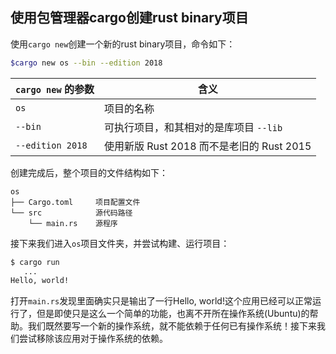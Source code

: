 ## 使用包管理器cargo创建rust binary项目

使用``cargo new``创建一个新的rust binary项目，命令如下：

```bash
$cargo new os --bin --edition 2018
```

| ``cargo new`` 的参数 | 含义                                      |
| ------------------ | ----------------------------------------- |
| ``os``               | 项目的名称                                |
| ``--bin``            | 可执行项目，和其相对的是库项目 ``--lib``    |
| ``--edition 2018``   | 使用新版 Rust 2018 而不是老旧的 Rust 2015 |

创建完成后，整个项目的文件结构如下：

```
os
├── Cargo.toml     项目配置文件
└── src            源代码路径
    └── main.rs    源程序
```

接下来我们进入``os``项目文件夹，并尝试构建、运行项目：

```bash
$ cargo run
   ...
Hello, world!
```

打开``main.rs``发现里面确实只是输出了一行Hello, world!这个应用已经可以正常运行了，但是即使只是这么一个简单的功能，也离不开所在操作系统(Ubuntu)的帮助。我们既然要写一个新的操作系统，就不能依赖于任何已有操作系统！接下来我们尝试移除该应用对于操作系统的依赖。
